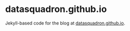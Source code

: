 # datasquadron.github.io

Jekyll-based code for the blog at [datasquadron.github.io](http://datasquadron.github.io).